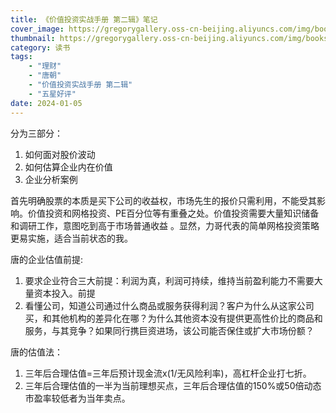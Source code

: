 ```yaml
---
title: 《价值投资实战手册 第二辑》笔记
cover_image: https://gregorygallery.oss-cn-beijing.aliyuncs.com/img/books.jpeg
thumbnail: https://gregorygallery.oss-cn-beijing.aliyuncs.com/img/books.jpeg
category: 读书
tags: 
    - "理财"
    - "唐朝"
    - "价值投资实战手册 第二辑"
    - "五星好评"
date: 2024-01-05
---
```


分为三部分：
1. 如何面对股价波动
2. 如何估算企业内在价值
3. 企业分析案例

首先明确股票的本质是买下公司的收益权，市场先生的报价只需利用，不能受其影响。价值投资和网格投资、PE百分位等有重叠之处。价值投资需要大量知识储备和调研工作，意图吃到高于市场普通收益 。显然，力哥代表的简单网格投资策略更易实施，适合当前状态的我。

唐的企业估值前提:

1. 要求企业符合三大前提：利润为真，利润可持续，维持当前盈利能力不需要大量资本投入。前提
2. 看懂公司，知道公司通过什么商品或服务获得利润？客户为什么从这家公司买，和其他机构的差异化在哪？为什么其他资本没有提供更高性价比的商品和服务，与其竞争？如果同行携巨资进场，该公司能否保住或扩大市场份额？

唐的估值法：

1. 三年后合理估值=三年后预计现金流x(1/无风险利率)，高杠杆企业打七折。
2. 三年后合理估值的一半为当前理想买点，三年后合理估值的150%或50倍动态市盈率较低者为当年卖点。
